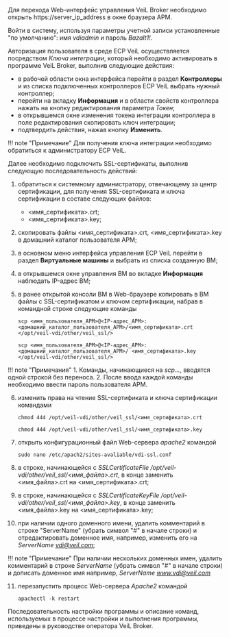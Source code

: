 Для перехода Web-интерфейс управления VeiL Broker необходимо открыть https://server_ip_address в окне браузера АРМ.
 
Войти в систему, используя параметры учетной записи установленные "по умолчанию": имя *vdiadmin* и пароль *Bazalt1!*. 

Авторизация пользователя в среде ECP VeiL осуществляется посредством *Ключа интеграции*, который необходимо 
активировать в программе VeiL Broker, выполнив следующие действия: 

   - в рабочей области окна интерфейса перейти в раздел **Контроллеры** и из списка подключенных 
    контроллеров ECP VeiL выбрать нужный контроллер;
   - перейти на вкладку **Информация** и в области свойств контроллера нажать на кнопку редактирования параметра *Токен*;
   - в открывшемся окне изменения токена интеграции контроллера в поле редактирования скопировать ключ интеграции;
   - подтвердить действия, нажав кнопку **Изменить**.

!!! note "Примечание" 
    Для получения ключа интеграции необходимо обратиться к администратору ECP VeiL.

Далее необходимо подключить SSL-сертификаты, выполнив следующую последовательность действий:

   1. обратиться к системному администратору, отвечающему за центр сертификации, для получения 
    SSL-сертификата и ключа сертификации в составе следующих файлов:

      - <имя_сертификата>.crt;
      - <имя_сертификата>.key;

   2. скопировать файлы <имя_сертификата>.crt, <имя_сертификата>.key в домашний каталог пользователя АРМ;
   3. в основном меню интерфейса управления ECP VeiL перейти в раздел **Виртуальные машины** и выбрать 
    из списка созданную ВМ;
   4. в открывшемся окне управления ВМ во вкладке **Информация** наблюдать IP-адрес ВМ;
   5. в ранее открытой консоли ВМ в Web-браузере копировать в ВМ файлы с SSL-сертификатом и ключом 
    сертификации, набрав в командной строке следующие команды

      `scp <имя_пользователя_АРМ>@<IP-адрес_АРМ>: 
       <домашний_каталог_пользователя_АРМ>/<имя_сертификата>.crt 
       </opt/veil-vdi/other/veil_ssl/>`

      `scp <имя_пользователя_АРМ>@<IP-адрес_АРМ>: 
       <домашний_каталог_пользователя_АРМ>/
       <имя_сертификата>.key </opt/veil-vdi/other/veil_ssl/>`

   !!! note "Примечания"
       1. Команды, начинающиеся на *scp…*, вводятся одной строкой без переноса.
       2. После ввода каждой команды необходимо ввести пароль пользователя АРМ.

   6. изменить права на чтение SSL-сертификата и ключа сертификации командами

      `chmod 444 /opt/veil-vdi/other/veil_ssl/<имя_сертификата>.crt`

      `chmod 444 /opt/veil-vdi/other/veil_ssl/<имя_сертификата>.key`

   7. открыть конфигурационный файл Web-сервера *apache2* командой

      `sudo nano /etc/apach2/sites-avaliable/vdi-ssl.conf`

   8. в строке, начинающейся с *SSLCertificateFile 
    /opt/veil-vdi/other/veil_ssl/<имя_файла>.crt*, в конце заменить <имя_файла>.crt на <имя_сертификата>.crt;
   9. в строке, начинающейся с *SSLCertificateKeyFile 
    /opt/veil-vdi/other/veil_ssl/<имя_файла>.key*, в конце заменить <имя_файла>.key на <имя_сертификата>.key;
   10. при наличии одного доменного имени, удалить комментарий в строке "ServerName" (убрать символ "#" 
       в начале строки) и отредактировать доменное имя, например, изменить его на *ServerName vdi@veil.com*;

   !!! note "Примечание" 
       При наличии нескольких доменных имен, удалить комментарий в строке *ServerName* 
       (убрать символ "#" в начале строки) и дописать доменное имя например, *ServerName www.vdi@veil.com*

   11. перезапустить процесс Web-сервера *Apache2* командой

       `apachectl -k restart`

Последовательность настройки программы и описание команд, используемых в процессе настройки и 
выполнения программы, приведены в руководстве оператора VeiL Broker.

